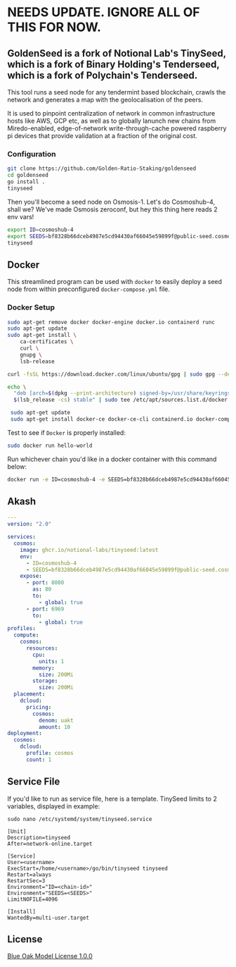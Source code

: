 # NEEDS UPDATE. IGNORE ALL OF THIS FOR NOW.

## GoldenSeed is a fork of Notional Lab's TinySeed, which is a fork of Binary Holding's Tenderseed, which is a fork of Polychain's Tenderseed.

This tool runs a seed node for any tendermint based blockchain, crawls the network and generates a map with the geolocalisation of the peers.

It is used to pinpoint centralization of network in common infrastructure hosts like AWS, GCP etc, as well as to globally lanunch new chains from Miredo-enabled, edge-of-network write-through-cache powered raspberry pi devices that provide validation at a fraction of the original cost. 
 

### Configuration

```bash
git clone https://github.com/Golden-Ratio-Staking/goldenseed
cd goldenseed
go install .
tinyseed
```

Then you'll become a seed node on Osmosis-1. Let's do Cosmoshub-4, shall we? We've made Osmosis zeroconf, but hey this
thing here reads 2 env vars!

```bash
export ID=cosmoshub-4
export SEEDS=bf8328b66dceb4987e5cd94430af66045e59899f@public-seed.cosmos.vitwit.com:26656,cfd785a4224c7940e9a10f6c1ab24c343e923bec@164.68.107.188:26656,d72b3011ed46d783e369fdf8ae2055b99a1e5074@173.249.50.25:26656,ba3bacc714817218562f743178228f23678b2873@public-seed-node.cosmoshub.certus.one:26656,3c7cad4154967a294b3ba1cc752e40e8779640ad@84.201.128.115:26656,366ac852255c3ac8de17e11ae9ec814b8c68bddb@51.15.94.196:26656
tinyseed
```



## Docker

This streamlined program can be used with `docker` to easily deploy a seed node from within preconfigured `docker-compose.yml` file.

### Docker Setup
```bash
sudo apt-get remove docker docker-engine docker.io containerd runc
sudo apt-get update
sudo apt-get install \
    ca-certificates \
    curl \
    gnupg \
    lsb-release

curl -fsSL https://download.docker.com/linux/ubuntu/gpg | sudo gpg --dearmor -o /usr/share/keyrings/docker-archive-keyring.gpg

echo \
  "deb [arch=$(dpkg --print-architecture) signed-by=/usr/share/keyrings/docker-archive-keyring.gpg] https://download.docker.com/linux/ubuntu \
  $(lsb_release -cs) stable" | sudo tee /etc/apt/sources.list.d/docker.list > /dev/null

 sudo apt-get update
 sudo apt-get install docker-ce docker-ce-cli containerd.io docker-compose-plugin -y
 ```

Test to see if `Docker` is properly installed:
 ```bash
 sudo docker run hello-world
 ```
 
Run whichever chain you'd like in a docker container with this command below:

```bash
docker run -e ID=cosmoshub-4 -e SEEDS=bf8328b66dceb4987e5cd94430af66045e59899f@public-seed.cosmos.vitwit.com:26656,cfd785a4224c7940e9a10f6c1ab24c343e923bec@164.68.107.188:26656,d72b3011ed46d783e369fdf8ae2055b99a1e5074@173.249.50.25:26656,ba3bacc714817218562f743178228f23678b2873@public-seed-node.cosmoshub.certus.one:26656,3c7cad4154967a294b3ba1cc752e40e8779640ad@84.201.128.115:26656,366ac852255c3ac8de17e11ae9ec814b8c68bddb@51.15.94.196:26656 ghcr.io/notional-labs/tinyseed
```


## Akash

```yaml
---
version: "2.0"

services:
  cosmos:
    image: ghcr.io/notional-labs/tinyseed:latest
    env:
      - ID=cosmoshub-4
      - SEEDS=bf8328b66dceb4987e5cd94430af66045e59899f@public-seed.cosmos.vitwit.com:26656,cfd785a4224c7940e9a10f6c1ab24c343e923bec@164.68.107.188:26656,d72b3011ed46d783e369fdf8ae2055b99a1e5074@173.249.50.25:26656,ba3bacc714817218562f743178228f23678b2873@public-seed-node.cosmoshub.certus.one:26656,3c7cad4154967a294b3ba1cc752e40e8779640ad@84.201.128.115:26656,366ac852255c3ac8de17e11ae9ec814b8c68bddb@51.15.94.196:26656
    expose:
      - port: 8080
        as: 80
        to:
          - global: true
      - port: 6969
        to:
          - global: true
profiles:
  compute:
    cosmos:
      resources:
        cpu:
          units: 1
        memory:
          size: 200Mi
        storage:
          size: 200Mi
  placement:
    dcloud:
      pricing:
        cosmos:
          denom: uakt
          amount: 10
deployment:
  cosmos:
    dcloud:
      profile: cosmos
      count: 1
```

## Service File

If you'd like to run as service file, here is a template. TinySeed limits to 2 variables, displayed in example:

```
sudo nano /etc/systemd/system/tinyseed.service
```

```
[Unit]
Description=tinyseed
After=network-online.target

[Service]
User=<username>
ExecStart=/home/<username>/go/bin/tinyseed tinyseed
Restart=always
RestartSec=3
Environment="ID=<chain-id>"
Environment="SEEDS=<SEEDS>"
LimitNOFILE=4096

[Install]
WantedBy=multi-user.target
```

## License

[Blue Oak Model License 1.0.0](https://blueoakcouncil.org/license/1.0.0)
